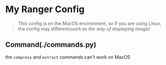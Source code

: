 # My Ranger Config

> This config is on the MacOS environment, so if you are using Linux, the config may different(*such as the way of displaying image*)

## Command(./commands.py)

the `compress` and `extract` commands can't work on MacOS
